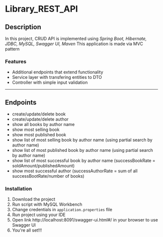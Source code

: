 # Library_REST_API

## Description
In this project, CRUD API is implemented using *Spring Boot, Hibernate, JDBC, MySQL, Swagger UI, Maven*
This application is made via MVC pattern

### Features
+ Additional endpoints that extend functionality
+ Service layer with transfering entities to DTO
+ Controller with simple input validation
--- 
## Endpoints 
- create/update/delete book
- create/update/delete author
- show all books by author name
- show most selling book
- show most published book
- show list of most selling book by author name (using partial search by author name)
- show list of most published book by author name (using partial search by author name)
- show list of most successful book by author name (successBookRate = soldAmount/publishedAmount)
- show most successful author (successAuthorRate = sum of all successBootRate/number of books)

### Installation
1. Download the project
2. Run script with MySQL Workbench
3. Change credentials in `application.properties` file
4. Run project using your IDE
5. Open link http://localhost:8091/swagger-ui.html#/ in your browser to use Swagger UI
6. You're all set!!!
